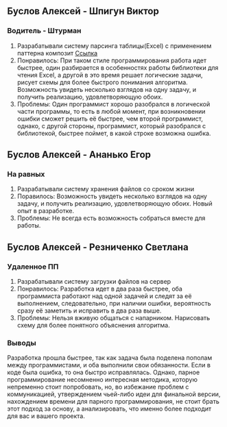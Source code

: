 ## Буслов Алексей - Шпигун Виктор

### Водитель - Штурман

1. Разрабатывали систему парсинга таблицы(Excel) с применением паттерна композит [Ссылка](https://github.com/AlexAist/Composite-chain-responsibility/tree/master/Composite/src/by/epam/third)
2. Понравилось:
	При таком стиле программирования работа идет быстрее, один разбирается в особенностях работы библиотеки для чтения Excel,
	а другой в это время решает логические задачи, рисует схемы для более быстрого понимания алгоритма.
	Возможность увидеть несколько взглядов на одну задачу, и получить реализацию, удовлетворяющую обоих. 
3. Проблемы:
	Один программист хорошо разобрался в логической части программы, то есть в любой момент, при возникновении ошибки сможет решить её быстрее,
	чем второй программист, однако, с другой стороны, программист, который разобрался с библиотекой, быстрее поймет, в какой строке возможна ошибка.

## Буслов Алексей - Ананько Егор

### На равных

1. Разрабатывали систему хранения файлов со сроком жизни
2. Поравилось: 
	Возможность увидеть несколько взглядов на одну задачу, и получить реализацию, удовлетворяющую обоих.
	Новый опыт в разработке.
3. Проблемы:
Не всегда есть возможность собраться вместе для работы. 

## Буслов Алексей - Резниченко Светлана

### Удаленное ПП

1. Разрабатывали систему загрузки файлов на сервер
2. Понравилось:
	Разработка идет в два раза быстрее, оба программиста работают над одной задачей и следят за её выполнением, следовательно, при наличии ошибки,
	вероятность сразу её заметить и исправить в два раза выше.
3. Проблемы:
	Нельзя вживую общаться с напарником.
	Нарисовать схему для более понятного объяснения алгоритма.

### Выводы
Разработка прошла быстрее, так как задача была поделена пополам между программистами, и оба выполнили свои обязанности. Если в коде была ошибка, то она быстро исправлялась.
Однако, парное программирование несомненно интересная методика, которую непременно стоит попробовать, но, во избежание проблем с коммуникацией, 
утверждением чьей-либо идеи для финальной версии, нахождением времени для парного программирования, не стоит брать этот подход за основу, 
а анализировать, что именно более подходит для вас и вашего проекта.
